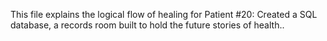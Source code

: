 This file explains the logical flow of healing for Patient #20: Created a SQL database, a records room built to hold the future stories of health..
